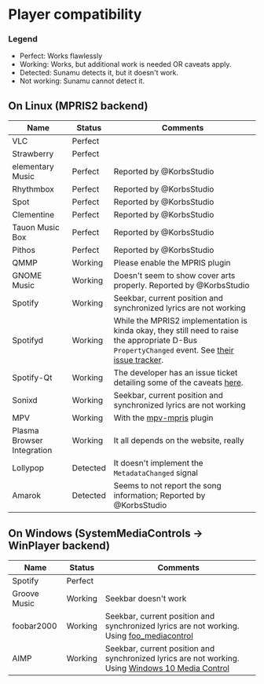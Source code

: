 # Player compatibility

### Legend
- Perfect: Works flawlessly
- Working: Works, but additional work is needed OR caveats apply.
- Detected: Sunamu detects it, but it doesn't work.
- Not working: Sunamu cannot detect it.

## On Linux (MPRIS2 backend)

|Name|Status|Comments|
|-|-|-|
|VLC|Perfect||
|Strawberry|Perfect||
|elementary Music|Perfect|Reported by @KorbsStudio|
|Rhythmbox|Perfect|Reported by @KorbsStudio|
|Spot|Perfect|Reported by @KorbsStudio|
|Clementine|Perfect|Reported by @KorbsStudio|
|Tauon Music Box|Perfect|Reported by @KorbsStudio|
|Pithos|Perfect|Reported by @KorbsStudio|
|QMMP|Working|Please enable the MPRIS plugin|
|GNOME Music|Working|Doesn't seem to show cover arts properly. Reported by @KorbsStudio|
|Spotify|Working|Seekbar, current position and synchronized lyrics are not working|
|Spotifyd|Working|While the MPRIS2 implementation is kinda okay, they still need to raise the appropriate D-Bus `PropertyChanged` event. See [their issue tracker](https://github.com/Spotifyd/spotifyd/issues/457).|
|Spotify-Qt|Working|The developer has an issue ticket detailing some of the caveats [here](https://github.com/kraxarn/spotify-qt/issues/4).
|Sonixd|Working|Seekbar, current position and synchronized lyrics are not working|
|MPV|Working|With the [mpv-mpris](https://github.com/hoyon/mpv-mpris) plugin|
|Plasma Browser Integration|Working|It all depends on the website, really|
|Lollypop|Detected|It doesn't implement the `MetadataChanged` signal|
|Amarok|Detected|Seems to not report the song information; Reported by @KorbsStudio|

## On Windows (SystemMediaControls -> WinPlayer backend)

|Name|Status|Comments|
|-|-|-|
|Spotify|Perfect||
|Groove Music|Working|Seekbar doesn't work|
|foobar2000|Working|Seekbar, current position and synchronized lyrics are not working. Using [foo_mediacontrol](https://github.com/Hual/foo_mediacontrol)|
|AIMP|Working|Seekbar, current position and synchronized lyrics are not working. Using [Windows 10 Media Control](https://www.aimp.ru/?do=catalog&rec_id=1097)|
